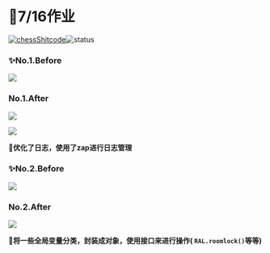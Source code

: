 # 🎈7/16作业

[![chessShitcode](https://img.shields.io/badge/chess-shitcode-orange)](https://github.com/trekhleb/state-of-the-art-shitcode)![status](https://img.shields.io/badge/status-improving-yellowgreen)

### ✨No.1.Before



![](https://s1.328888.xyz/2022/07/16/NCbFr.png)

### No.1.After

![](https://s1.328888.xyz/2022/07/16/NCw9K.png)

![](https://s1.328888.xyz/2022/07/16/NCG7m.png)

**🧨优化了日志，使用了zap进行日志管理**





### ✨No.2.Before

![](https://s1.328888.xyz/2022/07/16/NCeLU.png)



### No.2.After

![](https://s1.328888.xyz/2022/07/16/NCrCB.png)

**🎨将一些全局变量分类，封装成对象，使用接口来进行操作( `RAL.roomlock()`等等)**